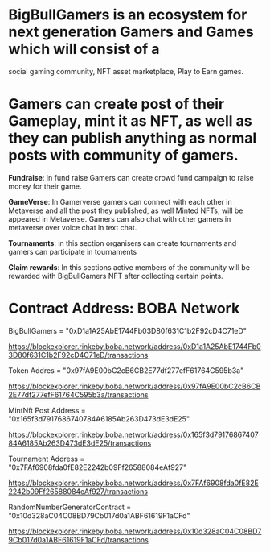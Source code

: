 # BigBullGamers is an ecosystem for next generation Gamers and Games which will consist of a 

social gaming community, NFT asset marketplace, Play to Earn games.

# Gamers can create post of their Gameplay, mint it as NFT, as well as they can publish anything as normal posts with community of gamers.

**Fundraise**: In fund raise Gamers can create crowd fund campaign to raise money for their game.

**GameVerse**: In Gamerverse gamers can connect with each other in Metaverse and all the post they published, as well Minted NFTs, will be appeared in Metaverse. Gamers can also chat with other gamers in metaverse over voice chat in text chat.

**Tournaments**: in this section organisers can create tournaments and gamers can participate in tournaments

**Claim rewards**: In this sections active members of the community will be rewarded with BigBullGamers NFT after collecting certain points.



# Contract Address: BOBA Network

BigBullGamers = "0xD1a1A25AbE1744Fb03D80f631C1b2F92cD4C71eD"

https://blockexplorer.rinkeby.boba.network/address/0xD1a1A25AbE1744Fb03D80f631C1b2F92cD4C71eD/transactions


Token Addres = "0x97fA9E00bC2cB6CB2E77df277efF61764C595b3a"

https://blockexplorer.rinkeby.boba.network/address/0x97fA9E00bC2cB6CB2E77df277efF61764C595b3a/transactions


MintNft Post Address = "0x165f3d7917686740784A6185Ab263D473dE3dE25"

https://blockexplorer.rinkeby.boba.network/address/0x165f3d7917686740784A6185Ab263D473dE3dE25/transactions


Tournament Address = "0x7FAf6908fda0fE82E2242b09Ff26588084eAf927"

https://blockexplorer.rinkeby.boba.network/address/0x7FAf6908fda0fE82E2242b09Ff26588084eAf927/transactions


RandomNumberGeneratorContract = "0x10d328aC04C08BD79Cb017d0a1ABF61619F1aCFd"

https://blockexplorer.rinkeby.boba.network/address/0x10d328aC04C08BD79Cb017d0a1ABF61619F1aCFd/transactions
